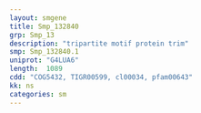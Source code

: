 ```yaml
---
layout: smgene
title: Smp_132840
grp: Smp_13
description: "tripartite motif protein trim"
smp: Smp_132840.1
uniprot: "G4LUA6"
length:  1089
cdd: "COG5432, TIGR00599, cl00034, pfam00643"
kk: ns
categories: sm
---
```

